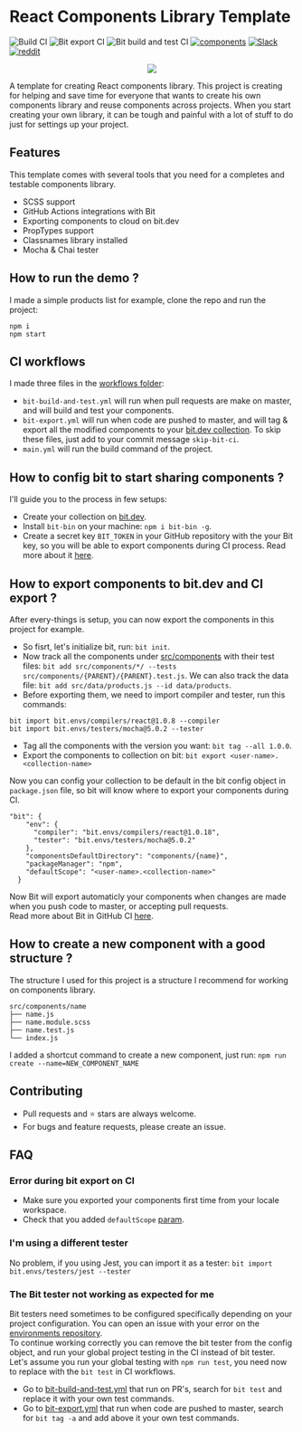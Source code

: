 # React Components Library Template

![Build CI](https://github.com/JoshK2/react-components-library-template/workflows/Build%20CI/badge.svg)
![Bit export CI](https://github.com/JoshK2/react-components-library-template/workflows/Bit%20export%20CI/badge.svg)
![Bit build and test CI](https://github.com/JoshK2/react-components-library-template/workflows/Bit%20build%20and%20test%20CI/badge.svg)
[![components](https://img.shields.io/badge/dynamic/json.svg?color=6e3991&label=components&query=payload.totalComponents&url=https%3A%2F%2Fapi.bit.dev%2Fscope%2Fjoshk%2Freact-components-library-template)](https://bit.dev/joshk/react-components-library-template)
[![Slack](https://badgen.now.sh/badge/chat/on%20Slack/cyan)](https://join.slack.com/t/bit-dev-community/shared_invite/enQtNzM2NzQ3MTQzMTg3LWI2YmFmZjQwMTkxNmFmNTVkYzU2MGI2YjgwMmJlZDdkNWVhOGIzZDFlYjg4MGRmOTM4ODAxNTIxMTMwNWVhMzg)
[![reddit](https://badgen.now.sh/badge/chat/on%20Reddit/orange)](https://www.reddit.com/r/bit_dev/)

<p align="center">
  <a href="https://bit.dev/joshk/react-components-library-template"><img src="https://i.imagesup.co/images2/39281df9a822157a2fa3b58e520be0a5ebb0ae85.png"></a>
</p>

A template for creating React components library.
This project is creating for helping and save time for everyone that wants to create his own components library and reuse components across projects.
When you start creating your own library, it can be tough and painful with a lot of stuff to do just for settings up your project.

## Features

This template comes with several tools that you need for a completes and testable components library.

- SCSS support
- GitHub Actions integrations with Bit
- Exporting components to cloud on bit.dev
- PropTypes support
- Classnames library installed
- Mocha & Chai tester

## How to run the demo ?

I made a simple products list for example, clone the repo and run the project:

```
npm i
npm start
```

## CI workflows

I made three files in the [workflows folder](.github/workflows):

- `bit-build-and-test.yml` will run when pull requests are make on master, and will build and test your components.
- `bit-export.yml` will run when code are pushed to master, and will tag & export all the modified components to your [bit.dev collection](https://bit.dev/joshk/react-components-library-template).
  To skip these files, just add to your commit message `skip-bit-ci`.
- `main.yml` will run the build command of the project.

## How to config bit to start sharing components ?

I'll guide you to the process in few setups:

- Create your collection on [bit.dev](bit.dev).
- Install `bit-bin` on your machine: `npm i bit-bin -g`.
- Create a secret key `BIT_TOKEN` in your GitHub repository with the your Bit key, so you will be able to export components during CI process. Read more about it [here](https://help.github.com/en/actions/configuring-and-managing-workflows/creating-and-storing-encrypted-secrets#using-encrypted-secrets-in-a-workflow).

## How to export components to bit.dev and CI export ?

After every-things is setup, you can now export the components in this project for example.

- So fisrt, let's initialize bit, run: `bit init`.
- Now track all the components under [src/components](src/components) with their test files:
  `bit add src/components/*/ --tests src/components/{PARENT}/{PARENT}.test.js`.
  We can also track the data file: `bit add src/data/products.js --id data/products`.
- Before exporting them, we need to import compiler and tester, run this commands:

```
bit import bit.envs/compilers/react@1.0.8 --compiler
bit import bit.envs/testers/mocha@5.0.2 --tester
```

- Tag all the components with the version you want: `bit tag --all 1.0.0`.
- Export the components to collection on bit: `bit export <user-name>.<collection-name>`

Now you can config your collection to be default in the bit config object in `package.json` file, so bit will know where to export your components during CI.

```
"bit": {
    "env": {
      "compiler": "bit.envs/compilers/react@1.0.18",
      "tester": "bit.envs/testers/mocha@5.0.2"
    },
    "componentsDefaultDirectory": "components/{name}",
    "packageManager": "npm",
    "defaultScope": "<user-name>.<collection-name>"
  }
```

Now Bit will export automaticly your components when changes are made when you push code to master, or accepting pull requests.  
Read more about Bit in GitHub CI [here](https://github.com/teambit/bit-with-github-actions).

## How to create a new component with a good structure ?

The structure I used for this project is a structure I recommend for working on components library.

```
src/components/name
├── name.js
├── name.module.scss
├── name.test.js
└── index.js
```

I added a shortcut command to create a new component, just run:
`npm run create --name=NEW_COMPONENT_NAME`

## Contributing

- Pull requests and ⭐ stars are always welcome.
- For bugs and feature requests, please create an issue.

## FAQ

### Error during bit export on CI

- Make sure you exported your components first time from your locale workspace.
- Check that you added `defaultScope` [param](#how-to-export-components-to-bit.dev-and-ci-export).

### I'm using a different tester

No problem, if you using Jest, you can import it as a tester:
`bit import bit.envs/testers/jest --tester`

### The Bit tester not working as expected for me

Bit testers need sometimes to be configured specifically depending on your project configuration.
You can open an issue with your error on the [environments repository](https://github.com/teambit/envs).  
To continue working correctly you can remove the bit tester from the config object, and run your global project testing in the CI instead of bit tester.
Let's assume you run your global testing with `npm run test`, you need now to replace with the `bit test` in CI workflows.

- Go to [bit-build-and-test.yml](.github/workflows/bit-build-and-test.yml) that run on PR's, search for `bit test` and replace it with your own test commands.
- Go to [bit-export.yml](.github/workflows/bit-export.yml) that run when code are pushed to master, search for `bit tag -a` and add above it your own test commands.
